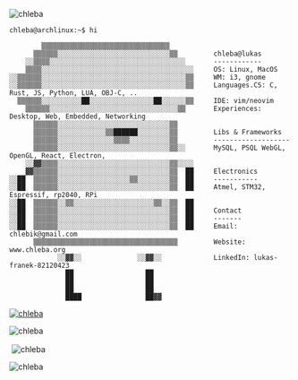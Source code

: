 <p align="left"> <img src="https://komarev.com/ghpvc/?username=chleba&label=Profile%20views&color=0e75b6&style=flat" alt="chleba" /> </p>

```console
chleba@archlinux:~$ hi

        ▒▒▒▒▒▒▒▒▒▒▒▒▒▒▒▒▒▒▒▒▒▒▒▒▒▒▒▒▒▒▒▒      
      ▒▒▒▒▒▒░░░░░░░░░░░░░░░░░░░░░░░░░░░░▒▒         chleba@lukas
    ░░▒▒▒▒░░░░░░░░░░░░░░░░░░░░░░░░░░░░░░░░░░       ------------
    ▒▒▒▒░░░░░░░░░░░░░░░░░░░░░░░░░░░░░░░░░░░░░░     OS: Linux, MacOS
░░▒▒▒▒▒▒░░░░░░░░░░░░░░░░░░░░░░░░░░░░░░░░░░░░▒▒     WM: i3, gnome
░░▒▒▒▒▒▒░░░░░░░░░░░░░░░░░░░░░░░░░░░░░░░░░░░░▒▒     Languages.CS: C, Rust, JS, Python, LUA, OBJ-C, ..
  ▒▒▒▒▒▒░░░░░░░░░░██░░░░░░░░░░░░░░░░██░░░░░░▒▒     IDE: vim/neovim
    ▒▒▒▒▒▒░░░░░░░░░░░░░░░░░░░░░░░░░░░░░░░░▒▒       Experiences: Desktop, Web, Embedded, Networking
      ▒▒▒▒▒▒░░░░░░░░░░░░░░░░░░░░░░░░░░░░▒▒
      ▒▒▒▒▒▒░░░░░░░░░░░░▒▒██████░░░░░░░░▒▒         Libs & Frameworks
      ▒▒▒▒▒▒░░░░░░░░░░░░░░▒▒▒▒░░░░░░░░░░▒▒         -------------------
      ▒▒▒▒▒▒░░░░░░░░░░░░░░░░░░░░░░░░░░░░▒▒░░       MySQL, PSQL WebGL, OpenGL, React, Electron,
    ░░▓▓▒▒▒▒░░░░░░░░░░░░░░░░░░░░░░░░░░░░▒▒░░░░     
    ▓▓▒▒▒▒▒▒░░░░░░░░░░░░░░░░░░░░░░░░░░░░▒▒  ██     Electronics
░░██  ▒▒▒▒▒▒░░░░░░░░░░░░░░░░░░▒▒░░░░░░░░▒▒  ██     -----------
░░██  ▒▒▒▒▒▒░░░░░░░░░░░░░░░░░░░░░░░░░░░░▒▒  ██     Atmel, STM32, Espressif, rp2040, RPi
░░██  ▒▒▒▒▒▒░░▒▒░░░░░░░░░░░░░░░░░░░░▒▒░░▒▒  ██
░░██  ▒▒▒▒▒▒░░░░░░░░░░░░░░░░░░░░░░░░░░░░▒▒  ██     Contact
░░██  ▒▒▒▒▒▒░░░░░░░░░░░░░░░░░░░░░░░░░░░░▒▒  ██     -------
░░██  ▒▒▒▒▒▒░░░░░░░░░░░░░░░░░░░░░░░░░░░░▒▒  ██     Email: chlebik@gmail.com
      ▒▒▒▒▒▒▒▒▒▒▒▒▒▒▒▒▒▒▒▒▒▒▒▒▒▒▒▒▒▒▒▒▒▒▒▒         Website: www.chleba.org
            ░░▓▓░░              ░░▓▓░░             LinkedIn: lukas-franek-82120423
              ██                  ██          
              ██                  ██          
              ██                  ██          
              ████                ██▓▓        
```

<p align="left"> <a href="https://github.com/ryo-ma/github-profile-trophy"><img src="https://github-profile-trophy.vercel.app/?username=chleba" alt="chleba" /></a> </p>


<p><img align="center" src="https://github-readme-stats.vercel.app/api/top-langs?username=chleba&show_icons=true&locale=en&layout=compact" alt="chleba" /></p>

<p>&nbsp;<img align="center" src="https://github-readme-stats.vercel.app/api?username=chleba&show_icons=true&locale=en" alt="chleba" /></p>

<p><img align="center" src="https://github-readme-streak-stats.herokuapp.com/?user=chleba&" alt="chleba" /></p>

